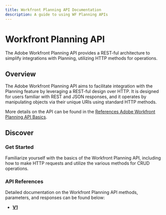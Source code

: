 ```yaml
---
title: Workfront Planning API Documentation
description: A guide to using WF Planning APIs
---
```


<Hero slots="heading, text"/>

# Workfront Planning API

The Adobe Workfront Planning API provides a REST-ful architecture to simplify integrations with Planning, utilizing HTTP methods for operations.

## Overview

The Adobe Workfront Planning API aims to facilitate integration with the Planning feature by leveraging a REST-ful design over HTTP. It is designed for users familiar with REST and JSON responses, and it operates by manipulating objects via their unique URIs using standard HTTP methods.

More details on the API can be found in the [References Adobe Workfront Planning API Basics](https://experienceleague.adobe.com/en/docs/workfront/using/adobe-workfront-planning/adobe-workfront-planning-general-information/planning-api-basics).

## Discover

<DiscoverBlock width="100%" slots="heading, link, text"/>

### Get Started

Familiarize yourself with the basics of the Workfront Planning API, including how to make HTTP requests and utilize the various methods for CRUD operations.

### API References
Detailed documentation on the Workfront Planning API methods, parameters, and responses can be found below:
 - **[V1](/api/v1/)**